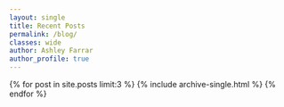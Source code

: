 ```yaml
---
layout: single
title: Recent Posts
permalink: /blog/
classes: wide
author: Ashley Farrar
author_profile: true
---
```

{% for post in site.posts limit:3 %}
    {% include archive-single.html %}
{% endfor %}
